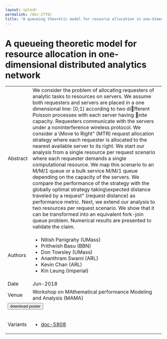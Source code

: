 ```yaml
---
layout: splash
permalink: /doc-2770/
title: "A queueing theoretic model for resource allocation in one-dimensional distributed analytics network"
---
```


# A queueing theoretic model for resource allocation in one-dimensional distributed analytics network

<table>
    <tbody>
    <tr>
        <td>Abstract</td>
        <td>We consider the problem of allocating requesters of analytic tasks to resources on servers. We assume both requesters and servers are placed in a one dimensional line: [0;1) according to two different Poisson processes with each server having nite capacity. Requesters communicate with the servers under a noninterference wireless protocol. We consider a \Move to Right" (MTR) request allocation strategy where each requester is allocated to the nearest available server to its right. We start our analysis from a single resource per request scenario where each requester demands a single computational resource. We map this scenario to an M/M/1 queue or a bulk service M/M/1 queue depending on the capacity of the servers. We compare the performance of the strategy with the globally optimal strategy taking\expected distance traveled by a request" (request distance) as performance metric. Next, we extend our analysis to two resources per request scenario. We show that it can be transformed into an equivalent fork-join queue problem. Numerical results are presented to validate the claim.</td>
    </tr>
    <tr>
        <td>Authors</td>
        <td>
            <ul>
                <li>Nitish Panigrahy (UMass)</li>
                <li>Prithwish Basu (BBN)</li>
                <li>Don Towsley (UMass)</li>
                <li>Ananthram Swami (ARL)</li>
                <li>Kevin Chan (ARL)</li>
                <li>Kin Leung (Imperial)</li>
            </ul>
        </td>
    </tr>
    <tr>
        <td>Date</td>
        <td>Jun-2018</td>
    </tr>
    <tr>
        <td>Venue</td>
        <td>Workshop on MAthematical performance Modeling and Analysis (MAMA)</td>
    </tr>
        <tr>
            <td colspan="2">
                <form method="get" action="https://dais-ita.org/sites/default/files/2495-poster.pdf">
                    <button type="submit">download poster</button>
                </form>
            </td>
        </tr>
        <tr>
            <td>Variants</td>
            <td>
                <ul>
                    <li><a href="${varId}">doc-5808</a></li>
                </ul>
            </td>
        </tr>
    </tbody>
</table>
